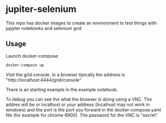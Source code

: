 # jupiter-selenium
This repo has docker images to create an environment to test things with jupyter notebooks and selenium grid



## Usage
Launch docker-compose:
```bash
docker-compose up
``` 

Visit the grid console. In a browser tipically the address is "http://localhost:4444/grid/console"

There is an starting example in the example notebook.

To debug you can see the what the browser is doing using a VNC. The addres will be or localhost or your address (localhost may not work in windows) and the port is the port you forward in the docker-compose.yaml file (for example for chrome 6900). The password for the VNC is "secret".